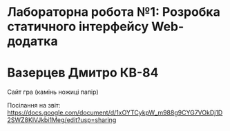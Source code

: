# Лабораторна робота №1: Розробка статичного інтерфейсу Web-додатка

# Вазерцев Дмитро КВ-84

Сайт гра (камінь ножиці папір)

Посілання на звіт: https://docs.google.com/document/d/1xOYTCykpW_m988g9CYG7VOkDj1D2SWZ8KlVJkbi1Meg/edit?usp=sharing
